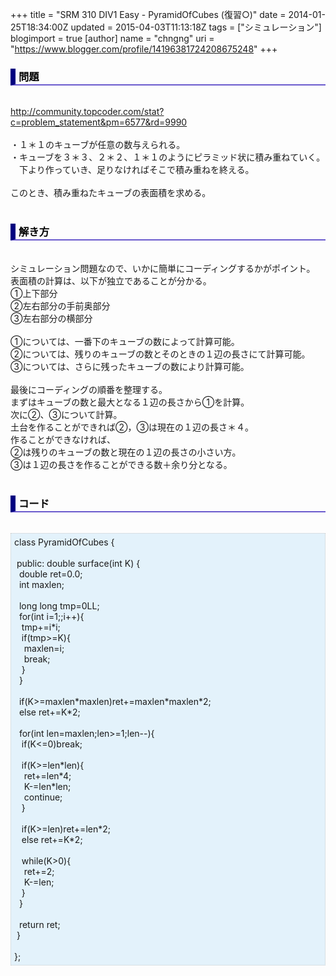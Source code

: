 +++
title = "SRM 310 DIV1 Easy - PyramidOfCubes (復習○)"
date = 2014-01-25T18:34:00Z
updated = 2015-04-03T11:13:18Z
tags = ["シミュレーション"]
blogimport = true 
[author]
	name = "chngng"
	uri = "https://www.blogger.com/profile/14196381724208675248"
+++

<div dir="ltr" style="text-align: left;" trbidi="on"><h3 style="border-bottom: 2px solid slateblue; border-left: 8px solid navy; color: black; padding: 0px 0px 1px 5px;">問題 </h3><br /><a href="http://community.topcoder.com/stat?c=problem_statement&amp;pm=6577&amp;rd=9990" target="_blank">http://community.topcoder.com/stat?c=problem_statement&amp;pm=6577&amp;rd=9990</a><br /><br />・１＊１のキューブが任意の数与えられる。<br />・キューブを３＊３、２＊２、１＊１のようにピラミッド状に積み重ねていく。<br />　下より作っていき、足りなければそこで積み重ねを終える。<br /><br />このとき、積み重ねたキューブの表面積を求める。<br /><br /><h3 style="border-bottom: 2px solid slateblue; border-left: 8px solid navy; color: black; padding: 0px 0px 1px 5px;">解き方 </h3><br />シミュレーション問題なので、いかに簡単にコーディングするかがポイント。<br />表面積の計算は、以下が独立であることが分かる。<br />①上下部分<br />②左右部分の手前奥部分<br />③左右部分の横部分<br /><br />①については、一番下のキューブの数によって計算可能。<br />②については、残りのキューブの数とそのときの１辺の長さにて計算可能。<br />③については、さらに残ったキューブの数により計算可能。<br /><br />最後にコーディングの順番を整理する。<br />まずはキューブの数と最大となる１辺の長さから①を計算。<br />次に②、③について計算。<br />土台を作ることができれば②，③は現在の１辺の長さ＊４。<br />作ることができなければ、<br />②は残りのキューブの数と現在の１辺の長さの小さい方。<br />③は１辺の長さを作ることができる数＋余り分となる。<br /><br /><h3 style="border-bottom: 2px solid slateblue; border-left: 8px solid navy; color: black; padding: 0px 0px 1px 5px;">コード </h3><br /><div style="background-color: #e3f2fb; border: 1px dotted #CCCCCC; padding: 5px;">class PyramidOfCubes {<br /><br /><span class="Apple-tab-span" style="white-space: pre;"> </span>public: double surface(int K) {<br /><span class="Apple-tab-span" style="white-space: pre;">  </span>double ret=0.0;<br /><span class="Apple-tab-span" style="white-space: pre;">  </span>int maxlen;<br /><br /><span class="Apple-tab-span" style="white-space: pre;">  </span>long long tmp=0LL;<br /><span class="Apple-tab-span" style="white-space: pre;">  </span>for(int i=1;;i++){<br /><span class="Apple-tab-span" style="white-space: pre;">   </span>tmp+=i*i;<br /><span class="Apple-tab-span" style="white-space: pre;">   </span>if(tmp&gt;=K){<br /><span class="Apple-tab-span" style="white-space: pre;">    </span>maxlen=i;<br /><span class="Apple-tab-span" style="white-space: pre;">    </span>break;<br /><span class="Apple-tab-span" style="white-space: pre;">   </span>}<br /><span class="Apple-tab-span" style="white-space: pre;">  </span>}<br /><br /><span class="Apple-tab-span" style="white-space: pre;">  </span>if(K&gt;=maxlen*maxlen)ret+=maxlen*maxlen*2;<br /><span class="Apple-tab-span" style="white-space: pre;">  </span>else ret+=K*2;<br /><br /><span class="Apple-tab-span" style="white-space: pre;">  </span>for(int len=maxlen;len&gt;=1;len--){<br /><span class="Apple-tab-span" style="white-space: pre;">   </span>if(K&lt;=0)break;<br /><br /><span class="Apple-tab-span" style="white-space: pre;">   </span>if(K&gt;=len*len){<br /><span class="Apple-tab-span" style="white-space: pre;">    </span>ret+=len*4;<br /><span class="Apple-tab-span" style="white-space: pre;">    </span>K-=len*len;<br /><span class="Apple-tab-span" style="white-space: pre;">    </span>continue;<br /><span class="Apple-tab-span" style="white-space: pre;">   </span>}<br /><br /><span class="Apple-tab-span" style="white-space: pre;">   </span>if(K&gt;=len)ret+=len*2;<br /><span class="Apple-tab-span" style="white-space: pre;">   </span>else ret+=K*2;<br /><br /><span class="Apple-tab-span" style="white-space: pre;">   </span>while(K&gt;0){<br /><span class="Apple-tab-span" style="white-space: pre;">    </span>ret+=2;<br /><span class="Apple-tab-span" style="white-space: pre;">    </span>K-=len;<br /><span class="Apple-tab-span" style="white-space: pre;">   </span>}<br /><span class="Apple-tab-span" style="white-space: pre;">  </span>}<br /><br /><span class="Apple-tab-span" style="white-space: pre;">  </span>return ret;<br /><span class="Apple-tab-span" style="white-space: pre;"> </span>}<br /><br />};</div></div>
